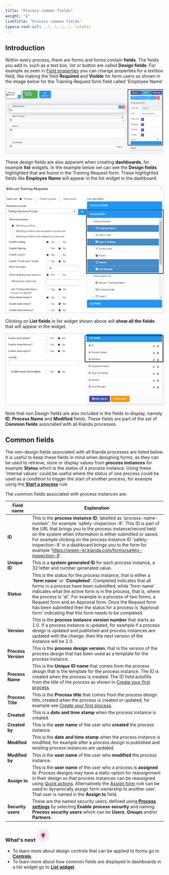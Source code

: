 ```yaml
---
title: "Process common fields"
weight: "4"
linkTitle: "Process common fields"
typora-root-url: ..\..\..\..\..\static
---
```


 ## Introduction ## 

Within every process, there are forms and forms contain **fields**. The fields you add in, such as a text box, list or button are called **Design fields**. For example as seen in [Field properties](/docs/platform/application-designer/process/properties/#field-properties) you can change properties for a textbox field, like making the field **Required** and **Visible** for form users as shown in the image below for the Training Request form field called 'Employee Name'

![.](/images/settingsprocess.png)

These design fields are also apparent when creating **dashboards**, for example **list** widgets. In the example below we can see the **Design fields** highlighted that are found in the Training Request form. These highlighted fields like **Employee Name** will appear in the list widget in the dashboard.

![Example of design fields in a list widget](/images/design-fields-example.jpg)

Clicking on **List fields** in list widget shown above will **show all the fields** that will appear in the widget.

![List field example](/images/list-field-defaults.jpg)

Note that non Design fields are also included in the fields to display, namely **ID**, **Process Name** and **Modified** fields. These fields are part of the set of **Common fields** associated with all Kianda processes.



## Common fields

The non-design fields associated with all Kianda processes are listed below. It is useful to keep these fields in mind when designing forms, as they can be used to retrieve, store or display values from **process instances** for example **Status** which is the status of a process instance. Using these 'internal values' could be useful where the status of one process could be used as a condition to trigger the start of another process, for example using the [**Start a process**](/docs/platform/rules/workflow/start-a-process/) rule.

The common fields associated with process instances are:

| Field name          | Explanation                                                  |
| ------------------- | ------------------------------------------------------------ |
| **ID**              | This is the **process instance ID**, labelled as 'process-name-number', for example 'safety-inspection-8'. This ID is part of the URL that brings you to the process instance/record held on the system when information is either submitted or saved. For example clicking on the process instance ID 'safety-inspection-8' in a dashboard brings you to the form for example 'https://green-itr.kianda.com/forms/safety-inspection-8'. |
| **Unique ID**       | This is a **system generated ID** for each process instance, a 32 letter and number generated value. |
| **Status**          | This is the status for the process instance, that is either a '**form name**' or '**Completed**'. Completed indicates that all forms in a process have been submitted, while 'form name' indicates what the active form is in the process, that is, where the process is 'at'. For example in a process of two forms, a Request form and an Approval form. Once the Request form has been submitted then the status for a process is 'Approval form' indicating that this form needs to be completed. |
| **Version**         | This is the **process instance version number** that starts as 1.0. If a process instance is updated, for example if a process design is updated and published and process instances are updated with the change, then the next version of the instance will be 2.0. |
| **Process Version** | This is the **process design version**, that is the version of the process design that has been used as a template for the process instance. |
| **Process Name**    | This is the **Unique ID name** that comes from the process design that is the template for the process instance. The ID is created when the process is created. The ID field autofills from the title of the process as shown in [Create your first process](/docs/platform/application-designer/#creating-your-first-process). |
| **Process Title**   | This is the **Process title** that comes from the process design title, created when the process is created or updated, for example see [Create your first process](/docs/platform/application-designer/#creating-your-first-process). |
| **Created**         | This is a **date and time stamp** when the process instance is created. |
| **Created by**      | This is the **user name** of the user who **created** the process instance. |
| **Modified**        | This is the **date and time stamp** when the process instance is modified, for example after a process design is published and existing process instances are updated. |
| **Modified by**     | This is the **user name** of the user who **modified** the process instance. |
| **Assign to**       | This is the **user name** of the user who a process is **assigned** to. Process designs may have a static option for reassignment in their design so that process instances can be reassigned using [Quick actions](/docs/platform/application-designer/forms/form-quick-action/#how-to-get-started). Alternatively the [Assign form](/docs/platform/rules/workflow/assign-form/) rule can be used to dynamically assign form ownership to another user. That user is named in the **Assign to** field. |
| **Security users**  | These are the named security users, defined using [**Process settings**](/docs/platform/application-designer/process/settings/#process-settings) by selecting **Enable process security** and naming **Process security users** which can be **Users**, **Groups** and/or **Partners**. |



### What's next  ![Idea icon](/images/18.png) ###

- To learn more about design controls that can be applied to forms go to [**Controls**](/docs/platform/controls/).
- To learn more about how common fields are displayed in dashboards in a list widget go to [**List widget**](/docs/platform/pages/list/).
